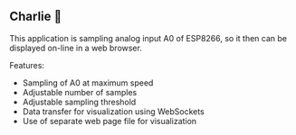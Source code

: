 ## Charlie :construction:

This application is sampling analog input A0 of ESP8266, so it then can be displayed on-line in a web browser.

Features:

* Sampling of A0 at maximum speed
* Adjustable number of samples
* Adjustable sampling threshold
* Data transfer for visualization using WebSockets
* Use of separate web page file for visualization
